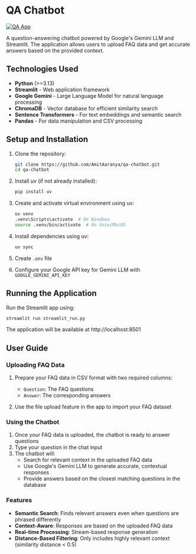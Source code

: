 # QA Chatbot

[![QA App](https://static.streamlit.io/badges/streamlit_badge_black_white.svg)](https://app-chatbot-amit.streamlit.app/)

A question-answering chatbot powered by Google's Gemini LLM and Streamlit. The application allows users to upload FAQ data and get accurate answers based on the provided context.

## Technologies Used

- **Python** (>=3.13)
- **Streamlit** - Web application framework
- **Google Gemini** - Large Language Model for natural language processing
- **ChromaDB** - Vector database for efficient similarity search
- **Sentence Transformers** - For text embeddings and semantic search
- **Pandas** - For data manipulation and CSV processing

## Setup and Installation

1. Clone the repository:
   ```bash
   git clone https://github.com/AmitAaranya/qa-chatbot.git
   cd qa-chatbot
   ```

2. Install uv (if not already installed):
   ```bash
   pip install uv
   ```

3. Create and activate virtual environment using uv:
   ```bash
   uv venv
   .venv\Scripts\activate  # On Windows
   source .venv/bin/activate  # On Unix/MacOS
   ```

4. Install dependencies using uv:
   ```bash
   uv sync
   ```

5. Create `.env` file
6. Configure your Google API key for Gemini LLM with `GOOGLE_GEMINI_API_KEY`

## Running the Application

Run the Streamlit app using:
```bash
streamlit run streamlit_run.py
```

The application will be available at http://localhost:8501

## User Guide

### Uploading FAQ Data
1. Prepare your FAQ data in CSV format with two required columns:
   - `Question`: The FAQ questions
   - `Answer`: The corresponding answers

2. Use the file upload feature in the app to import your FAQ dataset

### Using the Chatbot
1. Once your FAQ data is uploaded, the chatbot is ready to answer questions
2. Type your question in the chat input
3. The chatbot will:
   - Search for relevant context in the uploaded FAQ data
   - Use Google's Gemini LLM to generate accurate, contextual responses
   - Provide answers based on the closest matching questions in the database

### Features
- **Semantic Search**: Finds relevant answers even when questions are phrased differently
- **Context-Aware**: Responses are based on the uploaded FAQ data
- **Real-time Processing**: Stream-based response generation
- **Distance-Based Filtering**: Only includes highly relevant context (similarity distance < 0.5)

